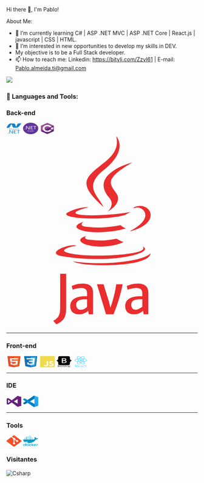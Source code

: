 Hi there 👋, I'm Pablo!

About Me:

- 🌱 I’m currently learning C# | ASP .NET MVC | ASP .NET Core | React.js | javascript | CSS | HTML.
- 👀 I’m interested in new opportunities to develop my skills in DEV.
- My objective is to be a Full Stack developer.
- 📫 How to reach me: Linkedin: https://bityli.com/Zzvl61 | E-mail: Pablo.almeida.ti@gmail.com

<img height="180em" src="https://github-readme-stats.vercel.app/api/top-langs/?username=pablooliveirati&layout=compact&langs_count=7&theme=gotham"/>

### 🔨 Languages and Tools:
 
 <div style="display: inline_block">

 <h3> Back-end </h3>

 <img align="center" alt="dotnet" height="30" width="40" src="https://github.com/devicons/devicon/blob/master/icons/dot-net/dot-net-plain-wordmark.svg">
 <img align="center" alt="dotnetcore" height="30" width="40" src="https://github.com/devicons/devicon/blob/master/icons/dotnetcore/dotnetcore-original.svg">
 <img align="center" alt="Csharp" height="30" width="40" src="https://raw.githubusercontent.com/devicons/devicon/master/icons/csharp/csharp-original.svg"> 
<svg xmlns="http://www.w3.org/2000/svg" viewBox="0 0 128 128"><path fill="#EA2D2E" d="M53.595 67.817c-13.224 3.694 8.044 11.325 24.88 4.112-2.757-1.071-4.735-2.309-4.735-2.309-7.508 1.419-10.99 1.531-17.805.753-5.625-.644-2.34-2.556-2.34-2.556zm22.864-7.207c-9.95 1.915-15.698 1.854-22.979 1.103-5.629-.582-1.944-3.311-1.944-3.311-14.563 4.834 8.106 10.318 28.459 4.365-2.162-.761-3.536-2.157-3.536-2.157zm7.799-41.731s-29.439 7.351-15.38 23.552c4.151 4.778-1.088 9.074-1.088 9.074s10.533-5.437 5.696-12.248c-4.518-6.349-7.982-9.502 10.772-20.378zM37.48 81.305c34.324 5.563 62.567-2.506 53.666-6.523 0 0 2.431 2.005-2.679 3.555-9.715 2.943-40.444 3.831-48.979.117-3.066-1.335 2.687-3.187 4.496-3.576 1.887-.409 2.965-.334 2.965-.334-3.412-2.404-22.055 4.718-9.469 6.761zm41.868-27.42c1.65-1.126 3.93-2.104 3.93-2.104s-6.492 1.161-12.961 1.704c-7.918.664-16.412.795-20.676.225-10.095-1.35 5.534-5.063 5.534-5.063s-6.07-.411-13.533 3.199c-8.827 4.269 21.832 6.214 37.706 2.039zm3.865 10.432c-.074.2-.322.425-.322.425 21.546-5.664 13.624-19.965 3.322-16.345-.903.319-1.378 1.063-1.378 1.063s.571-.23 1.845-.496c5.207-1.084 12.669 6.972-3.467 15.353zM65.006 48.492c-3.179-7.186-13.957-13.471.005-24.498 17.41-13.742 8.476-22.682 8.476-22.682 3.604 14.197-12.711 18.486-18.6 27.328-4.01 6.024 1.969 12.499 10.119 19.852zm18.79 35.651c-13.219 2.488-29.524 2.199-39.191.603 0 0 1.98 1.64 12.157 2.294 15.484.99 39.269-.551 39.832-7.878 0-.001-1.082 2.776-12.798 4.981zM51.131 99.535c-2.887 0-5.351.714-7.408 1.622l.624 2.493c1.619-.595 3.618-1.147 5.674-1.147 2.85 0 3.979 1.147 3.979 3.521V108h-1.2c-6.921 0-10.044 2.585-10.044 6.624 0 3.479 2.059 5.407 5.933 5.407 2.49 0 4.351-.845 6.088-2.35l.316 2.319H58v-14.492c0-3.599-1.924-5.973-6.869-5.973zM54 115.037c-1 1.266-2.893 1.978-4.279 1.978-1.973 0-2.988-1.371-2.988-3.27 0-2.056 1.202-3.745 5.794-3.745H54v5.037zm15.611.644l-.835-3.608L65.02 100h-4.39l6.051 20h5.026c2.884-7 4.943-14 6.086-20h-4.271c-.671 5-2.016 10.424-3.911 15.681zm18.404-16.146c-2.889 0-5.411.714-7.467 1.622l.596 2.493c1.621-.595 3.722-1.147 5.778-1.147 2.846 0 4.078 1.147 4.078 3.521V108h-1.428c-6.923 0-10.045 2.585-10.045 6.624 0 3.479 2.056 5.407 5.93 5.407 2.492 0 4.349-.845 6.091-2.35l.318 2.319H95v-14.492c0-3.599-2.044-5.973-6.985-5.973zm-1.411 17.462c-1.975 0-3.046-1.363-3.046-3.261 0-2.055 1.149-3.736 5.736-3.736H91v5h-.067c-1.465 1-2.947 1.997-4.329 1.997zM36 115.373c0 3.271-.445 4.638-.979 5.701-.615 1.193-2.053 2.475-3.601 3.269l1.934 2.345c2.032-.749 3.943-2.078 5.092-3.757 1.15-1.723 1.554-3.491 1.554-7.867V93h-4v22.373z"/></svg>
 <hr>
 

  

 <h3> Front-end </h3>

 <img align="center" alt="HTML" height="30" width="40" src="https://raw.githubusercontent.com/devicons/devicon/master/icons/html5/html5-original.svg">
 <img align="center" alt="CSS" height="30" width="40" src="https://raw.githubusercontent.com/devicons/devicon/master/icons/css3/css3-original.svg">  
 <img align="center" alt="Js" height="30" width="40" src="https://raw.githubusercontent.com/devicons/devicon/master/icons/javascript/javascript-plain.svg">  
 <img align="center" alt="bootstrp" height="30" width="40" src="https://raw.githubusercontent.com/devicons/devicon/9f4f5cdb393299a81125eb5127929ea7bfe42889/icons/bootstrap/bootstrap-plain-wordmark.svg">
 <img align="center" alt="react" height="30" width="40" src="https://github.com/devicons/devicon/blob/master/icons/react/react-original-wordmark.svg"><hr>
 
 
 <h3> IDE </h3>  

 <img align="center" alt="Visual Studio" height="30" width="40" src="https://raw.githubusercontent.com/devicons/devicon/9f4f5cdb393299a81125eb5127929ea7bfe42889/icons/visualstudio/visualstudio-plain.svg">
 <img align="center" alt="VS code" height="30" width="40" src="https://raw.githubusercontent.com/devicons/devicon/9f4f5cdb393299a81125eb5127929ea7bfe42889/icons/vscode/vscode-original.svg"><br><hr>
 
 
  <h3> Tools </h3>  

 <img align="center" alt="Visual Studio" height="30" width="40" src="https://github.com/devicons/devicon/blob/master/icons/git/git-original.svg">
 <img align="center" alt="VS code" height="30" width="40" src="https://github.com/devicons/devicon/blob/master/icons/docker/docker-plain-wordmark.svg"><br>
 

 <h3> Visitantes </h3>  

 <div>

  <img align="center" alt="Csharp" height="30" width="150" src="https://komarev.com/ghpvc/?username=pablooliveirati&color=green" alt="alexsgross" /> <br>

 </div>  
 
<!---
pablooliveirati/pablooliveirati is a ✨ special ✨ repository because its `README.md` (this file) appears on your GitHub profile.
You can click the Preview link to take a look at your changes.
--->
